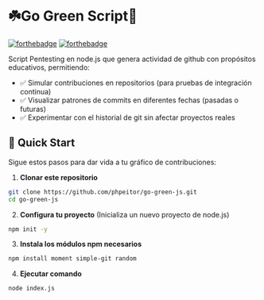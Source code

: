 # ☘️Go Green Script🐞
[![forthebadge](http://forthebadge.com/images/badges/made-with-javascript.svg)](https://www.linkedin.com/in/drphp/)
[![forthebadge](http://forthebadge.com/images/badges/built-with-love.svg)](https://www.linkedin.com/in/drphp/)

Script Pentesting en node.js que genera actividad de github con propósitos educativos, permitiendo:

- ✅ Simular contribuciones en repositorios (para pruebas de integración continua)
- ✅ Visualizar patrones de commits en diferentes fechas (pasadas o futuras)
- ✅ Experimentar con el historial de git sin afectar proyectos reales

## 🚀 Quick Start

Sigue estos pasos para dar vida a tu gráfico de contribuciones:

1. **Clonar este repositorio**
```bash
git clone https://github.com/phpeitor/go-green-js.git
cd go-green-js
```
2. **Configura tu proyecto** (Inicializa un nuevo proyecto de node.js)
```bash
npm init -y
  ```
3. **Instala los módulos npm necesarios**
```bash
npm install moment simple-git random
```
4. **Ejecutar comando**
```bash
node index.js
```
